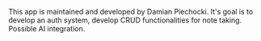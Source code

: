 This app is maintained and developed by Damian Piechocki.
It's goal is to develop an auth system, develop CRUD functionalities for note taking. Possible AI integration.